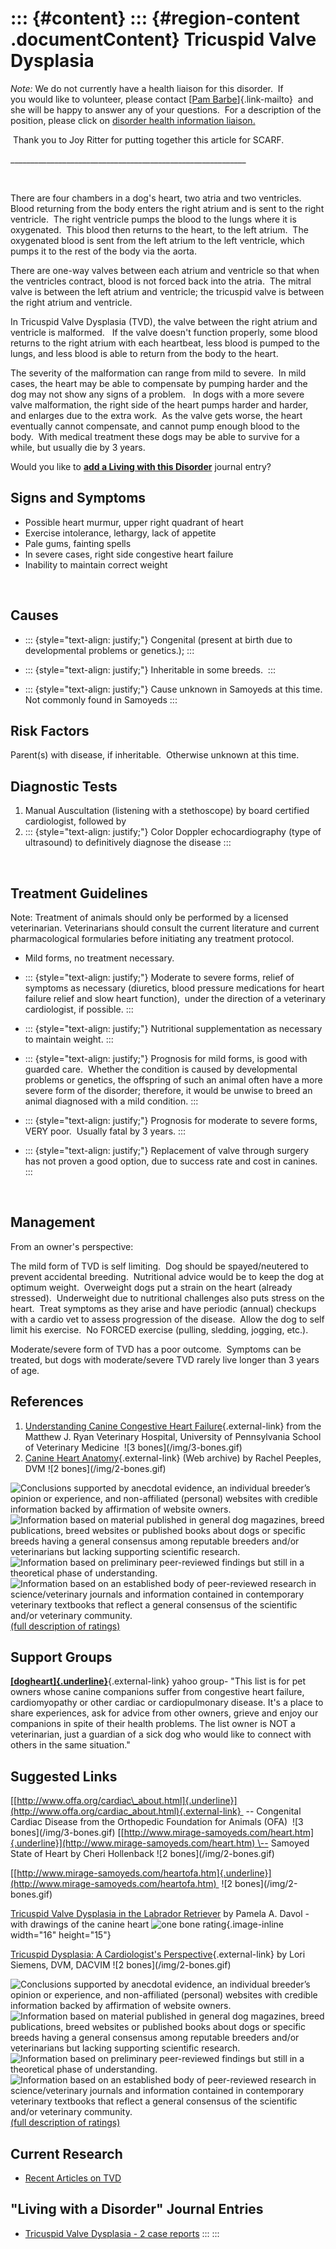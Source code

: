 ::: {#content}
::: {#region-content .documentContent}
Tricuspid Valve Dysplasia
=========================

<div>

*Note:* We do not currently have a health liaison for this disorder.  If
you would like to volunteer, please contact [[Pam
Barbe](mailto:president@samoyedhealthfoundation.org?subject=Questions%20about%20becoming%20a%20Health%20Information%20Liaison%20or%20Reviewer)]{.link-mailto} 
and she will be happy to answer any of your questions.  For a
description of the position, please click on [disorder health
information
liaison.](../help/become-a-health-information-liaison.html "become a health information liaison...")

 Thank you to Joy Ritter for putting together this article for SCARF.

\_\_\_\_\_\_\_\_\_\_\_\_\_\_\_\_\_\_\_\_\_\_\_\_\_\_\_\_\_\_\_\_\_\_\_\_\_\_\_\_\_\_\_\_\_\_\_\_\_\_\_\_\_\_\_\_\_\_\_

 

There are four chambers in a dog's heart, two atria and two ventricles. 
Blood returning from the body enters the right atrium and is sent to the
right ventricle.  The right ventricle pumps the blood to the lungs where
it is oxygenated.  This blood then returns to the heart, to the left
atrium.  The oxygenated blood is sent from the left atrium to the left
ventricle, which pumps it to the rest of the body via the aorta. 

There are one-way valves between each atrium and ventricle so that when
the ventricles contract, blood is not forced back into the atria.  The
mitral valve is between the left atrium and ventricle; the tricuspid
valve is between the right atrium and ventricle. 

In Tricuspid Valve Dysplasia (TVD), the valve between the right atrium
and ventricle is malformed.   If the valve doesn't function properly,
some blood returns to the right atrium with each heartbeat, less blood
is pumped to the lungs, and less blood is able to return from the body
to the heart. 

The severity of the malformation can range from mild to severe.  In mild
cases, the heart may be able to compensate by pumping harder and the dog
may not show any signs of a problem.   In dogs with a more severe valve
malformation, the right side of the heart pumps harder and harder, and
enlarges due to the extra work.  As the valve gets worse, the heart
eventually cannot compensate, and cannot pump enough blood to the body. 
With medical treatment these dogs may be able to survive for a while,
but usually die by 3 years.

</div>

Would you like to **[add a Living with this
Disorder](tricuspid-valve-dysplasia/addliving_form.html)** journal
entry?

Signs and Symptoms
------------------

-   Possible heart murmur, upper right quadrant of heart
-   Exercise intolerance, lethargy, lack of appetite  
-   Pale gums, fainting spells
-   In severe cases, right side congestive heart failure
-   Inability to maintain correct weight

 

Causes
------

-   ::: {style="text-align: justify;"}
    Congenital (present at birth due to developmental problems or
    genetics.);
    :::

-   ::: {style="text-align: justify;"}
    Inheritable in some breeds. 
    :::

-   ::: {style="text-align: justify;"}
    Cause unknown in Samoyeds at this time.  Not commonly found in
    Samoyeds
    :::

Risk Factors
------------

Parent(s) with disease, if inheritable.  Otherwise unknown at this time.

Diagnostic Tests
----------------

1.  Manual Auscultation (listening with a stethoscope) by board
    certified cardiologist, followed by
2.  ::: {style="text-align: justify;"}
    Color Doppler echocardiography (type of ultrasound) to definitively
    diagnose the disease
    :::

 

Treatment Guidelines
--------------------

Note: Treatment of animals should only be performed by a licensed
veterinarian. Veterinarians should consult the current literature and
current pharmacological formularies before initiating any treatment
protocol.

-   Mild forms, no treatment necessary. 
-   ::: {style="text-align: justify;"}
    Moderate to severe forms, relief of symptoms as necessary
    (diuretics, blood pressure medications for heart failure relief and
    slow heart function),  under the direction of a veterinary
    cardiologist, if possible.
    :::

-   ::: {style="text-align: justify;"}
    Nutritional supplementation as necessary to maintain weight.
    :::

-   ::: {style="text-align: justify;"}
    Prognosis for mild forms, is good with guarded care.  Whether the
    condition is caused by developmental problems or genetics, the
    offspring of such an animal often have a more severe form of the
    disorder; therefore, it would be unwise to breed an animal diagnosed
    with a mild condition.
    :::

-   ::: {style="text-align: justify;"}
    Prognosis for moderate to severe forms, VERY poor.  Usually fatal by
    3 years.
    :::

-   ::: {style="text-align: justify;"}
    Replacement of valve through surgery has not proven a good option,
    due to success rate and cost in canines.
    :::

 

Management
----------

From an owner\'s perspective:

The mild form of TVD is self limiting.  Dog should be spayed/neutered to
prevent accidental breeding.  Nutritional advice would be to keep the
dog at optimum weight.  Overweight dogs put a strain on the heart
(already stressed).  Underweight due to nutritional challenges also puts
stress on the heart.  Treat symptoms as they arise and have periodic
(annual) checkups with a cardio vet to assess progression of the
disease.  Allow the dog to self limit his exercise.  No FORCED exercise
(pulling, sledding, jogging, etc.).

Moderate/severe form of TVD has a poor outcome.  Symptoms can be
treated, but dogs with moderate/severe TVD rarely live longer than 3
years of age.

References
----------

1.  [Understanding Canine Congestive Heart
    Failure](http://www.vet.upenn.edu/docs/default-source/cardiology-brochures-(ryan)/understanding-heart-failure.pdf?sfvrsn=0){.external-link}
    from the Matthew J. Ryan Veterinary Hospital, University of
    Pennsylvania School of Veterinary Medicine  !\[3
    bones\](/img/3-bones.gif)
2.  [Canine Heart
    Anatomy](http://web.archive.org/web/20041119090303/http://www.geocities.com/labsr4ulist/pawtvd.htm){.external-link}
    (Web archive) by Rachel Peeples, DVM !\[2 bones\](/img/2-bones.gif)

<div>

![](tricuspid-valve-dysplasia/bone.gif "Conclusions supported by anecdotal evidence, an individual breeder’s opinion or experience, and non-affiliated (personal) websites with credible information backed by affirmation of website owners.")
![](tricuspid-valve-dysplasia/2-bones.gif "Information based on material published in general dog magazines, breed publications, breed websites or published books about dogs or specific breeds  having a general consensus among reputable breeders and/or veterinarians but lacking supporting scientific research.")
![](tricuspid-valve-dysplasia/3-bones.gif "Information based on preliminary peer-reviewed findings but still in a theoretical phase of understanding.")
![](tricuspid-valve-dysplasia/4-bones.gif "Information based on an established body of peer-reviewed research in science/veterinary journals and information contained in contemporary veterinary textbooks that reflect a general consensus of the scientific and/or veterinary community.")
[(full description of ratings)](ratings-what-do-they-mean.html)

</div>

Support Groups
--------------

[**[dogheart]{.underline}**](https://groups.yahoo.com/neo/groups/dogheart/info){.external-link}
yahoo group- \"This list is for pet owners whose canine companions
suffer from congestive heart failure, cardiomyopathy or other cardiac or
cardiopulmonary disease. It\'s a place to share experiences, ask for
advice from other owners, grieve and enjoy our companions in spite of
their health problems. The list owner is NOT a veterinarian, just a
guardian of a sick dog who would like to connect with others in the same
situation.\"

Suggested Links
---------------

[[http://www.offa.org/cardiac\_about.html]{.underline}](http://www.offa.org/cardiac_about.html){.external-link} 
\-- Congenital Cardiac Disease from the Orthopedic Foundation for
Animals (OFA)  !\[3 bones\](/img/3-bones.gif)
[[http://www.mirage-samoyeds.com/heart.htm]{.underline}](http://www.mirage-samoyeds.com/heart.htm) \--
Samoyed State of Heart by Cheri Hollenback !\[2
bones\](/img/2-bones.gif)

[[http://www.mirage-samoyeds.com/heartofa.htm]{.underline}](http://www.mirage-samoyeds.com/heartofa.htm) 
!\[2 bones\](/img/2-bones.gif)

[Tricuspid Valve Dysplasia in the Labrador
Retriever](http://www.labbies.com/tvd.htm "external-link") by Pamela A.
Davol - with drawings of the canine heart ![one bone
rating](images/disorder-images/bone.gif/image_large.png){.image-inline
width="16" height="15"}

[Tricuspid Dysplasia: A Cardiologist\'s
Perspective](http://www.reocities.com/ccrhearts/TVD2.html){.external-link}
by Lori Siemens, DVM, DACVIM !\[2 bones\](/img/2-bones.gif)

<div>

![](tricuspid-valve-dysplasia/bone.gif "Conclusions supported by anecdotal evidence, an individual breeder’s opinion or experience, and non-affiliated (personal) websites with credible information backed by affirmation of website owners.")
![](tricuspid-valve-dysplasia/2-bones.gif "Information based on material published in general dog magazines, breed publications, breed websites or published books about dogs or specific breeds  having a general consensus among reputable breeders and/or veterinarians but lacking supporting scientific research.")
![](tricuspid-valve-dysplasia/3-bones.gif "Information based on preliminary peer-reviewed findings but still in a theoretical phase of understanding.")
![](tricuspid-valve-dysplasia/4-bones.gif "Information based on an established body of peer-reviewed research in science/veterinary journals and information contained in contemporary veterinary textbooks that reflect a general consensus of the scientific and/or veterinary community.")
[(full description of ratings)](ratings-what-do-they-mean.html)

</div>

Current Research
----------------

-   [Recent Articles on
    TVD](tricuspid-valve-dysplasia/recent-articles-on-tvd.html)

\"Living with a Disorder\" Journal Entries
------------------------------------------

-   [Tricuspid Valve Dysplasia - 2 case
    reports](tricuspid-valve-dysplasia/tricuspid-valve-dysplasia-2-case-reports.html)
:::
:::
